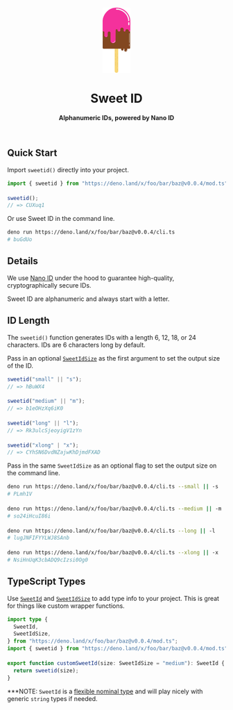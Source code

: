 <p align="center">
  <img src="assets/readme/logo.svg" alt="Logo" height="150" width="auto" />
</p>

<h1 align="center">Sweet ID</h1>

<p align="center">
  <b>Alphanumeric IDs, powered by Nano ID</b>
</p>

<br />

## Quick Start

Import `sweetid()` directly into your project.

```ts
import { sweetid } from "https://deno.land/x/foo/bar/baz@v0.0.4/mod.ts";

sweetid();
// => CUXuq1
```

Or use Sweet ID in the command line.

```zsh
deno run https://deno.land/x/foo/bar/baz@v0.0.4/cli.ts
# buGdUo
```

## Details

We use [Nano ID](https://github.com/ai/nanoid) under the hood to guarantee
high-quality, cryptographically secure IDs.

Sweet ID are alphanumeric and always start with a letter.

## ID Length

The `sweetid()` function generates IDs with a length 6, 12, 18, or 24
characters. IDs are 6 characters long by default.

Pass in an optional [`SweetIdSize`](./src/const.ts) as the first argument to set
the output size of the ID.

```ts
sweetid("small" || "s");
// => hBuWX4

sweetid("medium" || "m");
// => b1eOHzXq6iK0

sweetid("long" || "l");
// => Rk3ulcSjeoyigV1zYn

sweetid("xlong" | "x");
// => CYhSN6DvdNZajwKhDjmdFXAD
```

Pass in the same `SweetIdSize` as an optional flag to set the output size on the
command line.

```zsh
deno run https://deno.land/x/foo/bar/baz@v0.0.4/cli.ts --small || -s
# PLmh1V

deno run https://deno.land/x/foo/bar/baz@v0.0.4/cli.ts --medium || -m
# so24iHcuI86i

deno run https://deno.land/x/foo/bar/baz@v0.0.4/cli.ts --long || -l
# lugJNFIFYYLWJ8SAnb

deno run https://deno.land/x/foo/bar/baz@v0.0.4/cli.ts --xlong || -x
# NsiHnUqK3cbADQ9cIzsi0Og0
```

## TypeScript Types

Use [`SweetId`](src/const.ts) and [`SweetIdSize`](src/const.ts) to add type info
to your project. This is great for things like custom wrapper functions.

```ts
import type {
  SweetId,
  SweetIdSize,
} from "https://deno.land/x/foo/bar/baz@v0.0.4/mod.ts";
import { sweetid } from "https://deno.land/x/foo/bar/baz@v0.0.4/mod.ts";

export function customSweetId(size: SweetIdSize = "medium"): SweetId {
  return sweetid(size);
}
```

***NOTE: `SweetId` is a
[flexible nominal type](https://spin.atomicobject.com/2018/01/15/typescript-flexible-nominal-typing/)
and will play nicely with generic `string` types if needed.
